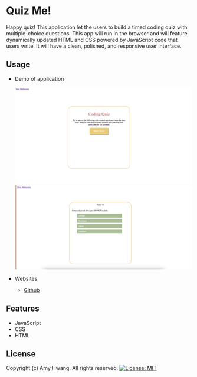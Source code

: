 # Quiz Me!
Happy quiz!
This application let the users to build a timed coding quiz with multiple-choice questions. This app will run in the browser and will feature dynamically updated HTML and CSS powered by JavaScript code that users write. It will have a clean, polished, and responsive user interface.

## Usage


* Demo of application

  ![Code Quiz demo](./assets/Img/demo.png)
  ![Code Quiz demo](./assets/Img/demo2.png)

* Websites
  * [Github](https://github.com/wl0194)

## Features

* JavaScript
* CSS
* HTML

## License

Copyright (c) Amy Hwang. All rights reserved.
[![License: MIT](https://img.shields.io/badge/License-MIT-yellow.svg)](https://opensource.org/licenses/MIT)

